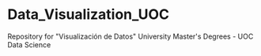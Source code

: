 # Data_Visualization_UOC
Repository for "Visualización de Datos" University Master's Degrees - UOC Data Science
